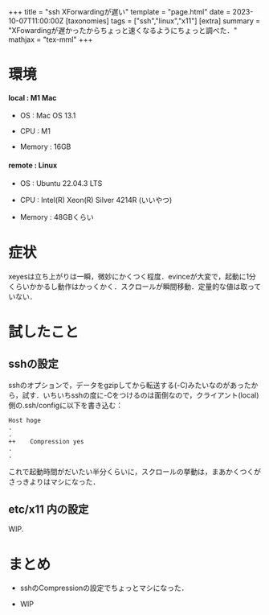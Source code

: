 +++
title = "ssh XForwardingが遅い"
template = "page.html"
date = 2023-10-07T11:00:00Z
[taxonomies]
tags = ["ssh","linux","x11"]
[extra]
summary = "XFowardingが遅かったからちょっと速くなるようにちょっと調べた．"
mathjax = "tex-mml"
+++


# 環境

#### local : M1 Mac

* OS : Mac OS 13.1

* CPU : M1

* Memory : 16GB

#### remote : Linux

* OS : Ubuntu 22.04.3 LTS

* CPU : Intel(R) Xeon(R) Silver 4214R (いいやつ)

* Memory : 48GBくらい

# 症状

xeyesは立ち上がりは一瞬，微妙にかくつく程度．evinceが大変で，起動に1分くらいかかるし動作はかっくかく．スクロールが瞬間移動．定量的な値は取っていない．

# 試したこと

## sshの設定

sshのオプションで，データをgzipしてから転送する(-C)みたいなのがあったから，試す．いちいちsshの度に-Cをつけるのは面倒なので，クライアント(local)側の.ssh/configに以下を書き込む：

```
Host hoge
.
.
++    Compression yes
.
.
```

これで起動時間がだいたい半分くらいに，スクロールの挙動は，まあかくつくがさっきよりはマシになった．

## etc/x11 内の設定

WIP.

# まとめ

* sshのCompressionの設定でちょっとマシになった．

* WIP








